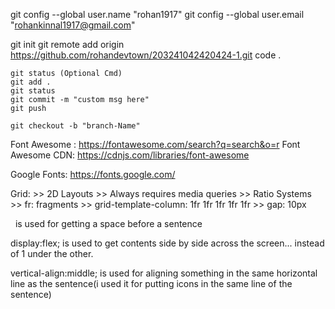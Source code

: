 git config --global user.name "rohan1917"
git config --global user.email "rohankinnal1917@gmail.com"

git init
git remote add origin https://github.com/rohandevtown/203241042420424-1.git
code .

    git status (Optional Cmd)
    git add .
    git status
    git commit -m "custom msg here"
    git push

    git checkout -b "branch-Name"

Font Awesome : https://fontawesome.com/search?q=search&o=r
Font Awesome CDN: https://cdnjs.com/libraries/font-awesome

Google Fonts: https://fonts.google.com/

Grid: >> 2D Layouts >> Always requires media queries >> Ratio Systems >> fr: fragments >> grid-template-column: 1fr 1fr 1fr 1fr 1fr >> gap: 10px

<p>&nbsp; is used for getting a space before a sentence</p>

display:flex; is used to get contents side by side across the screen... instead of 1 under the other.

vertical-align:middle; is used for aligning something in the same horizontal line as the sentence(i used it for putting icons in the same line of the sentence)
